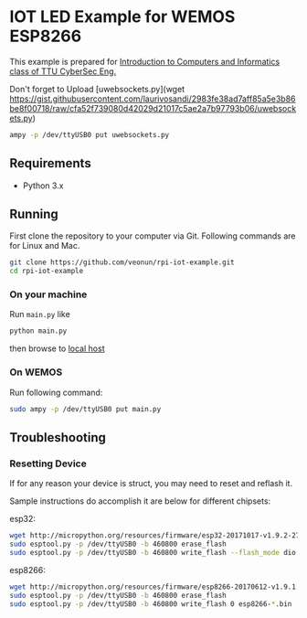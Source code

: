 # IOT LED Example for WEMOS ESP8266

This example is prepared for [Introduction to Computers and Informatics class of TTU CyberSec Eng.](https://wiki.itcollege.ee/index.php/Category:I600_Introduction_to_Computers_and_Informatics#Assignment:_Set_up_basic_IoT_scenario)

Don't forget to Upload [uwebsockets.py](wget https://gist.githubusercontent.com/laurivosandi/2983fe38ad7aff85a5e3b86be8f00718/raw/cfa52f739080d42029d21017c5ae2a7b97793b06/uwebsockets.py)
```sh
ampy -p /dev/ttyUSB0 put uwebsockets.py
```
 
## Requirements
* Python 3.x

## Running

First clone the repository to your computer via Git. Following commands are for Linux and Mac.
```sh
git clone https://github.com/veonun/rpi-iot-example.git
cd rpi-iot-example
```

### On your machine

Run `main.py` like
```sh
python main.py
```
then browse to [local host](http://localhost:8080/)

### On WEMOS

Run following command:

```sh
sudo ampy -p /dev/ttyUSB0 put main.py 
```

## Troubleshooting

### Resetting Device

If for any reason your device is struct, you may need to reset and reflash it.

Sample instructions do accomplish it are below for different chipsets:

esp32:
```sh
wget http://micropython.org/resources/firmware/esp32-20171017-v1.9.2-279-g090b6b80.bin
sudo esptool.py -p /dev/ttyUSB0 -b 460800 erase_flash
sudo esptool.py -p /dev/ttyUSB0 -b 460800 write_flash --flash_mode dio 0x1000 esp32-*.bin
```

esp8266:
```sh
wget http://micropython.org/resources/firmware/esp8266-20170612-v1.9.1.bin
sudo esptool.py -p /dev/ttyUSB0 -b 460800 erase_flash
sudo esptool.py -p /dev/ttyUSB0 -b 460800 write_flash 0 esp8266-*.bin
```
